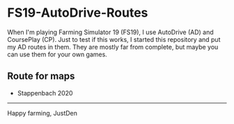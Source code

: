 # FS19-AutoDrive-Routes


When I'm playing Farming Simulator 19 (FS19), I use AutoDrive (AD) and CoursePlay (CP).
Just to test if this works, I started this repository and put my AD routes in them.
They are mostly far from complete, but maybe you can use them for your own games.


## Route for maps
* Stappenbach 2020


---
Happy farming,
JustDen






